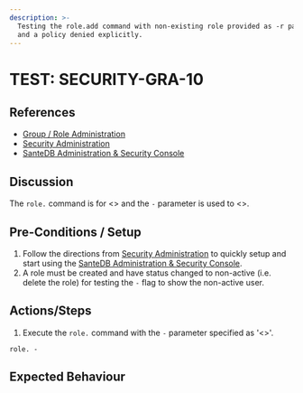 ```yaml
---
description: >-
  Testing the role.add command with non-existing role provided as -r parameter
  and a policy denied explicitly.
---
```


# TEST: SECURITY-GRA-10

## References

* [Group / Role Administration](../../../../../operations/host-administration/santedb-icdr-admin-console/group-role-management.md)
* [Security Administration](../../../../../operations/security-administration/#demo-environment) 
* [SanteDB Administration & Security Console](../../../../../operations/host-administration/santedb-icdr-admin-console/)

## Discussion

The `role.` command is for &lt;&gt; and the `-` parameter is used to &lt;&gt;.

## Pre-Conditions / Setup

1. Follow the directions from [Security Administration](../../../../../operations/security-administration/#demo-environment) to quickly setup and start using the [SanteDB Administration & Security Console](../../../../../operations/host-administration/santedb-icdr-admin-console/).
2. A role must be created and have status changed to non-active \(i.e. delete the role\) for testing the `-` flag to show the non-active user.

## Actions/Steps

1. Execute the `role.` command with the `-` parameter specified as '&lt;&gt;'.

```text
role. -
```

## Expected Behaviour

